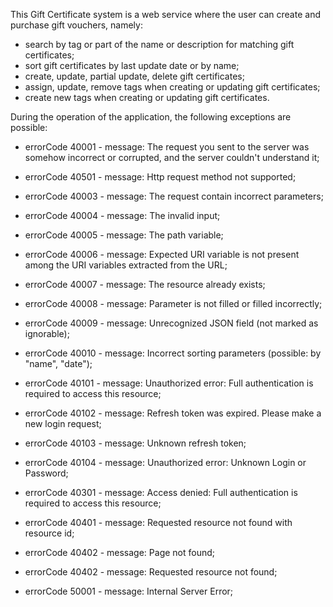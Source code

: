 
This Gift Certificate system is a web service where the user can create and purchase gift vouchers, namely:
- search by tag or part of the name or description for matching gift certificates;
- sort gift certificates by last update date or by name;
- create, update, partial update, delete gift certificates;
- assign, update, remove tags when creating or updating gift certificates;
- create new tags when creating or updating gift certificates.

During the operation of the application, the following exceptions are possible:
- errorCode 40001 - message: The request you sent to the server was somehow incorrect or corrupted, and the server couldn't understand it;
- errorCode 40501 - message: Http request method not supported;
- errorCode 40003 - message: The request contain incorrect parameters;
- errorCode 40004 - message: The invalid input;
- errorCode 40005 - message: The path variable;
- errorCode 40006 - message: Expected URI variable is not present among the URI variables extracted from the URL;
- errorCode 40007 - message: The resource already exists;
- errorCode 40008 - message: Parameter is not filled or filled incorrectly;
- errorCode 40009 - message: Unrecognized JSON field (not marked as ignorable);
- errorCode 40010 - message: Incorrect sorting parameters (possible: by "name", "date");

- errorCode 40101 - message: Unauthorized error: Full authentication is required to access this resource;
- errorCode 40102 - message: Refresh token was expired. Please make a new login request;
- errorCode 40103 - message: Unknown refresh token;
- errorCode 40104 - message: Unauthorized error: Unknown Login or Password;

- errorCode 40301 - message: Access denied: Full authentication is required to access this resource;   

- errorCode 40401 - message: Requested resource not found with resource id;
- errorCode 40402 - message: Page not found;
- errorCode 40402 - message: Requested resource not found;

- errorCode 50001 - message: Internal Server Error;
